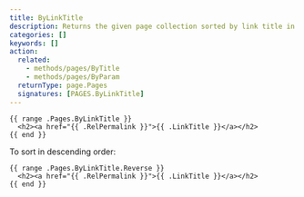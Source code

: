 ```yaml
---
title: ByLinkTitle
description: Returns the given page collection sorted by link title in ascending order, falling back to title if link title is not defined.
categories: []
keywords: []
action:
  related:
    - methods/pages/ByTitle
    - methods/pages/ByParam
  returnType: page.Pages
  signatures: [PAGES.ByLinkTitle]
---
```


```go-html-template
{{ range .Pages.ByLinkTitle }}
  <h2><a href="{{ .RelPermalink }}">{{ .LinkTitle }}</a></h2>
{{ end }}
```

To sort in descending order:

```go-html-template
{{ range .Pages.ByLinkTitle.Reverse }}
  <h2><a href="{{ .RelPermalink }}">{{ .LinkTitle }}</a></h2>
{{ end }}
```
